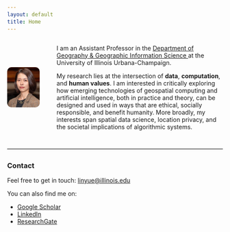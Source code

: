 ```yaml
---
layout: default
title: Home
---
```


<div style="display: flex; align-items: center; gap: 40px; margin-bottom: 1.5em;">
  <img src="assets/photo.jpeg" alt="Yue Lin" width="15%" style="border-radius: 10px;" />
  <div>
    <p>
      I am an Assistant Professor in the 
      <a href="https://ggis.illinois.edu/" target="_blank">
        Department of Geography & Geographic Information Science
      </a> 
      at the University of Illinois Urbana-Champaign.
    </p>
    <p>
      My research lies at the intersection of <strong>data</strong>, <strong>computation</strong>, and <strong>human values</strong>. 
      I am interested in critically exploring how emerging technologies of geospatial computing and artificial intelligence, both in practice and theory, can be designed and used in ways that are ethical, socially responsible, and benefit humanity. More broadly, my interests span spatial data science, location privacy, and the societal implications of algorithmic systems.
    </p>
  </div>
</div>

<hr style="border: none; border-top: 1px solid #ccc; margin: 2em 0;" />

### Contact

Feel free to get in touch: <a href="mailto:linyue@illinois.edu">linyue@illinois.edu</a>  

You can also find me on:  
- [Google Scholar](https://scholar.google.com/citations?user=Pssz3IgAAAAJ&hl=en)  
- [LinkedIn](https://www.linkedin.com/in/yue-lin-9536b019b/)  
- [ResearchGate](https://www.researchgate.net/profile/Yue-Lin-14)